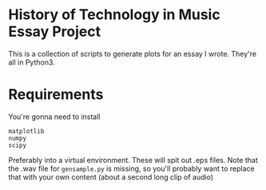 # History of Technology in Music Essay Project
This is a collection of scripts to generate plots for an essay I wrote. They're all in Python3. 

# Requirements
You're gonna need to install
```
matplotlib
numpy
scipy
```
Preferably into a virtual environment. These will spit out .eps files. Note that the .wav file for `gensample.py` is missing, so you'll probably want to replace that with your own content (about a second long clip of audio)
